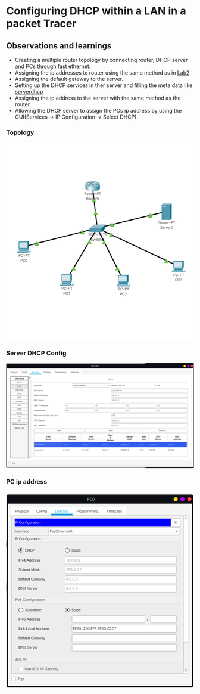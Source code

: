 # Configuring DHCP within a LAN in a packet Tracer

## Observations and learnings

- Creating a multiple router topology by connecting router, DHCP server and PCs through fast ethernet.
- Assigning the ip addresses to router using the same method as in [Lab2](../Lab2)
- Assigning the default gateway to the server. 
- Setting up the DHCP services in ther server and filling the meta data like [serverdhcp](server.png)
- Assigning the ip address to the server with the same method as the router.
- Allowing the DHCP server to assign the PCs ip address by using the GUI(Services -> IP Configuration -> Select DHCP).

### Topology

![topology](topologydhcp.png)

### Server DHCP Config 

![Server DHCP](server.png)

### PC ip address 

![PCIP](pc.png)